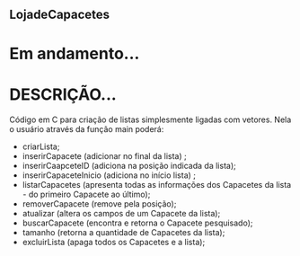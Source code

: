 ## LojadeCapacetes
#  Em andamento...


#  DESCRIÇÃO...
Código em C para criação de listas simplesmente ligadas com vetores. Nela o usuário através da função main poderá:
* criarLista;
* inserirCapacete (adicionar no final da lista) ;
* inserirCaapceteID (adiciona na posição indicada da lista); 
* inserirCapaceteInicio (adiciona no início lista) ;
* listarCapacetes (apresenta todas as informações dos Capacetes da lista - do primeiro Capacete ao último);
* removerCapacete (remove pela posição);
*  atualizar (altera os campos de um Capacete da lista);
* buscarCapacete (encontra e retorna o Capacete pesquisado);
* tamanho (retorna a quantidade de Capacetes da lista);
* excluirLista (apaga todos os Capacetes e a lista);
